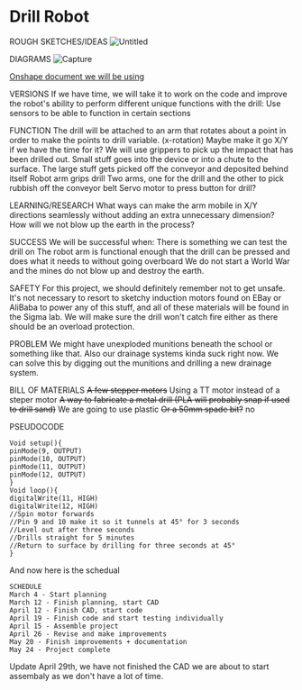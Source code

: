 # Drill Robot
ROUGH SKETCHES/IDEAS
![Untitled](https://github.com/solomon4000/planning-fuzzy-journey/assets/90640484/7252a3d8-c401-4b5e-b52c-e14bf663f62c)


DIAGRAMS
![Capture](https://github.com/solomon4000/planning-fuzzy-journey/assets/90640484/610121e8-d9fd-4019-bec9-05010f9b3550)


[Onshape document we will be using](https://cvilleschools.onshape.com/documents/c2a9d48291cc143e1c5c2e36/w/15419713e5234e2432e6f2f1/e/79c7b2bf3c5ad69468cf4189)

VERSIONS
If we have time, we will take it to work on the code and improve the robot's ability to perform different unique functions with the drill:
Use sensors to be able to function in certain sections

FUNCTION
The drill will be attached to an arm that rotates about a point in order to make the points to drill variable. (x-rotation)
Maybe make it go X/Y if we have the time for it?
We will use grippers to pick up the impact that has been drilled out.
Small stuff goes into the device or into a chute to the surface. The large stuff gets picked off the conveyor and deposited behind itself
Robot arm grips drill
Two arms, one for the drill and the other to pick rubbish off the conveyor belt
Servo motor to press button for drill?

LEARNING/RESEARCH
What ways can make the arm mobile in X/Y directions seamlessly without adding an extra unnecessary dimension?
How will we not blow up the earth in the process?

SUCCESS
We will be successful when:
There is something we can test the drill on
The robot arm is functional enough that the drill can be pressed and does what it needs to without going overboard
We do not start a World War and the mines do not blow up and destroy the earth.

SAFETY
For this project, we should definitely remember not to get unsafe. It's not necessary to resort to sketchy induction motors found on EBay or AliBaba to power any of this stuff, and all of these materials will be found in the Sigma lab. We will make sure the drill won't catch fire either as there should be an overload protection.

PROBLEM
We might have unexploded munitions beneath the school or something like that. Also our drainage systems kinda suck right now. We can solve this by digging out the munitions and drilling a new drainage system.

BILL OF MATERIALS
~~A few stepper motors~~ Using a TT motor instead of a steper motor
~~A way to fabricate a metal drill (PLA will probably snap if used to drill sand)~~ We are going to use plastic
~~Or a 50mm spade bit?~~ no


PSEUDOCODE
```
Void setup(){
pinMode(9, OUTPUT)
pinMode(10, OUTPUT)
pinMode(11, OUTPUT)
pinMode(12, OUTPUT)
}
Void loop(){
digitalWrite(11, HIGH)
digitalWrite(12, HIGH)
//Spin motor forwards
//Pin 9 and 10 make it so it tunnels at 45° for 3 seconds
//Level out after three seconds
//Drills straight for 5 minutes
//Return to surface by drilling for three seconds at 45°
}
```
And now here is the schedual 
```
SCHEDULE
March 4 - Start planning
March 12 - Finish planning, start CAD
April 12 - Finish CAD, start code
April 19 - Finish code and start testing individually
April 15 - Assemble project
April 26 - Revise and make improvements
May 20 - Finish improvements + documentation
May 24 - Project complete
```
Update April 29th, we have not finished the CAD we are about to start assembaly as we don't have a lot of time.
